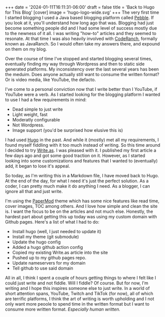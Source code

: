 +++
date = '2024-01-11T16:11:31-06:00'
draft = false
title = 'Back to Hugo for This Blog'
[cover]
    image = 'hugo-logo-wide.svg'
+++
The very first time I started blogging I used a Java based blogging platform called [Pebble](https://pebble.sourceforge.net/). If you look at it, you'll understand how long ago that was. Blogging had just become something people did and I had some level of success mostly due to the newness of it all. I was writing "how-to" articles and they seemed to resonate. At that time I was also heavily involved with [CodeRanch](https://www.coderanch.com), formally known as JavaRanch. So I would often take my answers there, and expound on them on my blog.

Over the course of time I've stopped and started blogging several times, eventually finding my way through Wordpress and then to static side generated platforms. My inconsistency over the last several years has been the meduim. Does anyone actually still want to consume the written format? Or is video media, like YouTube, the defacto.

I've come to a personal conviction now that I write better than I YouTube, if YouTube were a verb. As I started looking for the blogging platform I wanted to use I had a few requirements in mind:

- Dead simple to just write
- Light weight, fast
- Moderatly configurable
- Not Wordpress.
- Image support (you'd be surprised how elusive this is)

I had used [Hugo](https://gohugo.io/) in the past. And while it (mostly) met all my requirements, I found myself fiddling with it too much instead of writing. So this time around I decided to try [Write.as](https://write.as/). I was pleased with it. I published my first article a few days ago and got some good traction on it. However, as I started looking into some customizations and features that I wanted to (eventually) add, it began to lose it's appeal.

So today, as I'm writing this in a Markdown file, I have moved back to Hugo. At the end of the day, for what I need it's just the perfect solution. As a coder, I can pretty much make it do anything I need. As a blogger, I can ignore all that and just write.

I'm using the [PaperMod](https://github.com/adityatelange/hugo-PaperMod) theme which has some nice features like read time, cover images, TOC among others. And I love how simple and clean the site is. I want the focus to be on the articles and not much else. Honestly, the hardest part about getting this up today was using my custom domain with Github pages. Here's a list of what I had to do:

- Install hugo (well, I just needed to update it)
- Install my theme (git submodule)
- Update the hugo config
- Added a hugo github action config
- Copied my existing Write.as article into the site
- Pushed up to my github pages repo.
- Update nameservers for my domain
- Tell github to use said domain

All in all, I think I spent a couple of hours getting things to where I felt like I could just write and not fiddle. Will I fiddle? Of course. But for now, I'm writing and I hope this inspires someone else to just write. In a world of short attention spans, YouTube, Twitch and TikTok (for now), all of which are terrific platforms, I think the art of writing is worth upholding and I not only want more peoole to spend time in the written format but I want to consume more written format. *Especially human written.*
